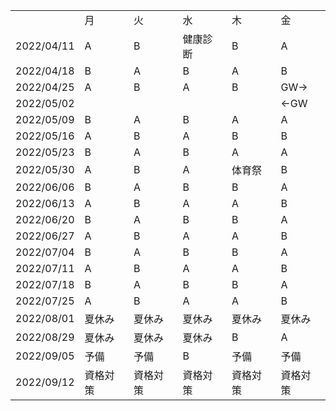 <table>
	<tr>
		<td></td>
		<td>月</td>
		<td>火</td>
		<td>水</td>
		<td>木</td>
		<td>金</td>
	</tr>
	<tr>
		<td>2022/04/11</td>
		<td>A</td>
		<td>B</td>
		<td>健康診断</td>
		<td>B</td>
		<td>A</td>
	</tr>
	<tr>
		<td>2022/04/18</td>
		<td>B</td>
		<td>A</td>
		<td>B</td>
		<td>A</td>
		<td>B</td>
	</tr>
	<tr>
		<td>2022/04/25</td>
		<td>A</td>
		<td>B</td>
		<td>A</td>
		<td>B</td>
		<td>GW→</td>
	</tr>
	<tr>
		<td>2022/05/02</td>
		<td></td>
		<td></td>
		<td></td>
		<td></td>
		<td>←GW</td>
	</tr>
	<tr>
		<td>2022/05/09</td>
		<td>B</td>
		<td>A</td>
		<td>B</td>
		<td>A</td>
		<td>A</td>
	</tr>
	<tr>
		<td>2022/05/16</td>
		<td>A</td>
		<td>B</td>
		<td>A</td>
		<td>B</td>
		<td>B</td>
	</tr>
	<tr>
		<td>2022/05/23</td>
		<td>B</td>
		<td>A</td>
		<td>B</td>
		<td>A</td>
		<td>A</td>
	</tr>
	<tr>
		<td>2022/05/30</td>
		<td>A</td>
		<td>B</td>
		<td>A</td>
		<td>体育祭</td>
		<td>B</td>
	</tr>
	<tr>
		<td>2022/06/06</td>
		<td>B</td>
		<td>A</td>
		<td>B</td>
		<td>B</td>
		<td>A</td>
	</tr>
	<tr>
		<td>2022/06/13</td>
		<td>A</td>
		<td>B</td>
		<td>A</td>
		<td>A</td>
		<td>B</td>
	</tr>
	<tr>
		<td>2022/06/20</td>
		<td>B</td>
		<td>A</td>
		<td>B</td>
		<td>B</td>
		<td>A</td>
	</tr>
	<tr>
		<td>2022/06/27</td>
		<td>A</td>
		<td>B</td>
		<td>A</td>
		<td>A</td>
		<td>B</td>
	</tr>
	<tr>
		<td>2022/07/04</td>
		<td>B</td>
		<td>A</td>
		<td>B</td>
		<td>B</td>
		<td>A</td>
	</tr>
	<tr>
		<td>2022/07/11</td>
		<td>A</td>
		<td>B</td>
		<td>A</td>
		<td>A</td>
		<td>B</td>
	</tr>
	<tr>
		<td>2022/07/18</td>
		<td>B</td>
		<td>A</td>
		<td>B</td>
		<td>B</td>
		<td>A</td>
	</tr>
	<tr>
		<td>2022/07/25</td>
		<td>A</td>
		<td>B</td>
		<td>A</td>
		<td>A</td>
		<td>B</td>
	</tr>
	<tr>
		<td>2022/08/01</td>
		<td>夏休み</td>
		<td>夏休み</td>
		<td>夏休み</td>
		<td>夏休み</td>
		<td>夏休み</td>
	</tr>
	<tr>
		<td>2022/08/29</td>
		<td>夏休み</td>
		<td>夏休み</td>
		<td>夏休み</td>
		<td>B</td>
		<td>A</td>
	</tr>
	<tr>
		<td>2022/09/05</td>
		<td>予備</td>
		<td>予備</td>
		<td>B</td>
		<td>予備</td>
		<td>予備</td>
	</tr>
	<tr>
		<td>2022/09/12</td>
		<td>資格対策</td>
		<td>資格対策</td>
		<td>資格対策</td>
		<td>資格対策</td>
		<td>資格対策</td>
	</tr>
</table>
